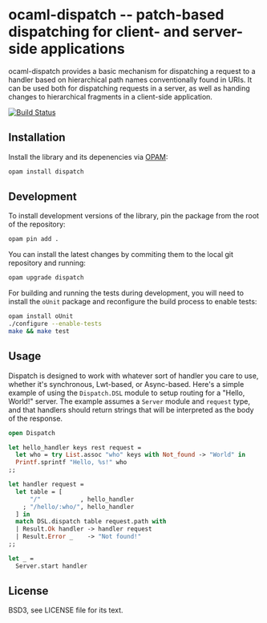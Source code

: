 # ocaml-dispatch -- patch-based dispatching for client- and server-side applications

ocaml-dispatch provides a basic mechanism for dispatching a request to a
handler based on hierarchical path names conventionally found in URIs. It can be
used both for dispatching requests in a server, as well as handing changes to
hierarchical fragments in a client-side application.

[![Build Status](https://travis-ci.org/inhabitedtype/ocaml-dispatch.svg?branch=master)](https://travis-ci.org/inhabitedtype/ocaml-dispatch)

## Installation

Install the library and its depenencies via [OPAM][opam]:

[opam]: http://opam.ocaml.org/

```bash
opam install dispatch
```

## Development

To install development versions of the library, pin the package from the root
of the repository:

```bash
opam pin add .
```

You can install the latest changes by commiting them to the local git
repository and running:

```bash
opam upgrade dispatch
```

For building and running the tests during development, you will need to install
the `oUnit` package and reconfigure the build process to enable tests:

```bash
opam install oUnit
./configure --enable-tests
make && make test
```

## Usage

Dispatch is designed to work with whatever sort of handler you care to use,
whether it's synchronous, Lwt-based, or Async-based. Here's a simple example of
using the `Dispatch.DSL` module to setup routing for a "Hello, World!" server.
The example assumes a `Server` module and `request` type, and that handlers
should return strings that will be interpreted as the body of the response.

```ocaml
open Dispatch

let hello_handler keys rest request =
  let who = try List.assoc "who" keys with Not_found -> "World" in
  Printf.sprintf "Hello, %s!" who
;;

let handler request =
  let table = [
      "/"           , hello_handler
    ; "/hello/:who/", hello_handler
  ] in
  match DSL.dispatch table request.path with
  | Result.Ok handler -> handler request
  | Result.Error _    -> "Not found!"
;;

let _ =
  Server.start handler
```

## License

BSD3, see LICENSE file for its text.
